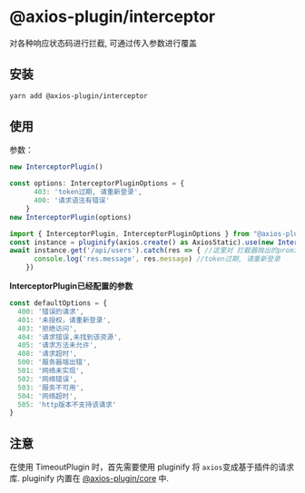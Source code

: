 # @axios-plugin/interceptor

对各种响应状态码进行拦截, 可通过传入参数进行覆盖

## 安装
```bash
yarn add @axios-plugin/interceptor
```

## 使用
参数：
```ts
new InterceptorPlugin()

const options: InterceptorPluginOptions = {
      403: 'token过期, 请重新登录',
      400: '请求语法有错误'
    }
new InterceptorPlugin(options)
```

```ts
import { InterceptorPlugin, InterceptorPluginOptions } from "@axios-plugin/interceptor"
const instance = pluginify(axios.create() as AxiosStatic).use(new InterceptorPlugin(options)).generate()
await instance.get('/api/users').catch(res => { //这里对 拦截器抛出的promise。reject进行重写，我们可以通过 res.message 获取传入的自定义错误消息
      console.log('res.message', res.message) //token过期, 请重新登录
    })
```

**InterceptorPlugin已经配置的参数**
``` js
const defaultOptions = {
  400: '错误的请求',
  401: '未授权，请重新登录',
  403: '拒绝访问',
  404: '请求错误,未找到该资源',
  405: '请求方法未允许',
  408: '请求超时',
  500: '服务器端出错',
  501: '网络未实现',
  502: '网络错误',
  503: '服务不可用',
  504: '网络超时',
  505: 'http版本不支持该请求'
}
```

## 注意
在使用 TimeoutPlugin 时，首先需要使用 pluginify 将 `axios`变成基于插件的请求库.
pluginify 内置在 [@axios-plugin/core](https://www.npmjs.com/package/@axios-plugin/core) 中.